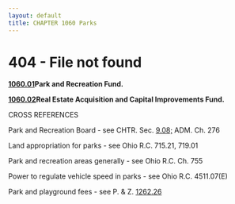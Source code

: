 ```yaml
---
layout: default 
title: CHAPTER 1060 Parks 
---
```


<H1>404 - File not found</H1>

[**1060.01**](45b631db.html)**Park and Recreation Fund.**

[**1060.02**](45c2563b.html)**Real Estate Acquisition and Capital
Improvements Fund.**

CROSS REFERENCES

Park and Recreation Board - see CHTR. Sec. [9.08;](14622d18.html) ADM.
Ch. 276

Land appropriation for parks - see Ohio R.C. 715.21, 719.01

Park and recreation areas generally - see Ohio R.C. Ch. 755

Power to regulate vehicle speed in parks - see Ohio R.C. 4511.07(E)

Park and playground fees - see P. & Z. [1262.26](4d9758ea.html)
